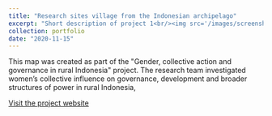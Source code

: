 ```yaml
---
title: "Research sites village from the Indonesian archipelago"
excerpt: "Short description of project 1<br/><img src='/images/screenshot_indo_map_popup_sml.png'>"
collection: portfolio
date: "2020-11-15"
---
```


This map was created as part of the "Gender, collective action and governance in rural Indonesia" project.  The research team investigated women’s collective influence on governance, development and broader structures of power in rural Indonesia,

[Visit the project website](https://demisetara.org/womensaction/) 